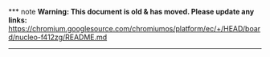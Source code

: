 *** note
**Warning: This document is old & has moved.  Please update any links:**<br>
https://chromium.googlesource.com/chromiumos/platform/ec/+/HEAD/board/nucleo-f412zg/README.md
***

